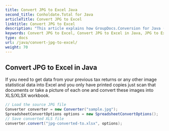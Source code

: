 ```yaml
---
title: Convert JPG to Excel Java
second_title: Conholdate.Total for Java
articleTitle: Convert JPG to Excel
linktitle: Convert JPG to Excel
description: "This article explains how GroupDocs.Conversion for Java (which is a part of Conholdate.Total for Java) supports JPG conversion to Excel."
keywords: Convert JPG to Excel, Convert JPG to Excel in Java, JPG to Excel
type: docs
url: /java/convert-jpg-to-excel/
weight: 70
---
```


## Convert JPG to Excel in Java

If you need to get data from your previous tax returns or any other image statistical data into Excel and you only have printed copies just scan that documents or take a picture of each one and convert these images into XLS/XLSX workbook.

```java
// Load the source JPG file
Converter converter = new Converter("sample.jpg");
SpreadsheetConvertOptions options = new SpreadsheetConvertOptions();
// Save converted XLS file
converter.convert("jpg-converted-to.xlsx", options);











